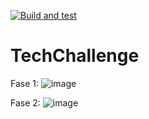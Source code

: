 [![Build and test](https://github.com/tiagoalmeidadarosa/TechChallenge_Fase01/actions/workflows/build-and-test.yml/badge.svg)](https://github.com/tiagoalmeidadarosa/TechChallenge_Fase01/actions/workflows/build-and-test.yml)

# TechChallenge

Fase 1:
![image](https://github.com/tiagoalmeidadarosa/TechChallenge_Fase01/assets/20598266/a8abb381-8717-49bf-93d5-60f6697a4529)

Fase 2:
![image](https://github.com/tiagoalmeidadarosa/TechChallenge_Fase01/assets/20598266/adbe80ba-8837-4fcd-b92a-7b09d2483d97)
